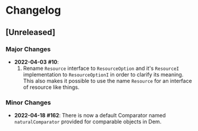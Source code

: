 # Changelog
## [Unreleased]
### Major Changes
* **2022-04-03** **\#10**:
  1. Rename `Resource` interface to `ResourceOption` and it's `ResourceI`
     implementation to `ResourceOptionI` in order to clarify its meaning.
     This also makes it possible to use the name `Resource` for an interface
     of resource like things.
### Minor Changes
* **2022-04-18** **\#162**: There is now a default Comparator named `naturalComparator` provided for comparable objects in Dem.